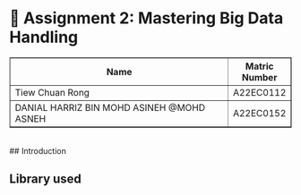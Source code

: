 # 📘 Assignment 2: Mastering Big Data Handling

<table border="solid" align="center">
  <tr>
    <th>Name</th>
    <th>Matric Number</th>
  </tr>
  <tr>
    <td width=80%>Tiew Chuan Rong</td>
    <td>A22EC0112</td>
  </tr>
  <tr>
    <td width=80%>DANIAL HARRIZ BIN MOHD ASINEH @MOHD ASNEH</td>
    <td>A22EC0152</td>
  </tr>
</table>
<br>
## Introduction

## Library used
